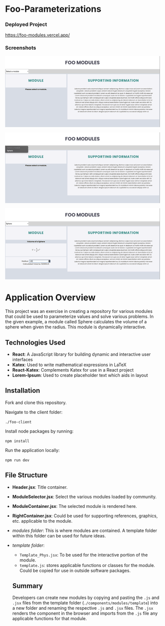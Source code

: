 # Foo-Parameterizations

### Deployed Project

https://foo-modules.vercel.app/

### Screenshots

![Screenshot 1](https://github.com/JCarter-coder/Foo-Parameterizations/blob/main/foo-client/src/assets/img/Foo_Module_pic1.png?raw=true)

![Screenshot 2](https://github.com/JCarter-coder/Foo-Parameterizations/blob/main/foo-client/src/assets/img/Foo_Module_pic2.png?raw=true)

![Screenshot 3](https://github.com/JCarter-coder/Foo-Parameterizations/blob/main/foo-client/src/assets/img/Foo_Module_pic3.png?raw=true)

# Application Overview

This project was an exercise in creating a repository for various modules that could be used to parameterize values and solve various problems. In the given example, a module called Sphere calculates the volume of a sphere when given the radius. This module is dynamically interactive.

## Technologies Used

- **React**: A JavaScript library for building dynamic and interactive user interfaces
- **Katex**: Used to write mathematical expressions in LaTeX
- **React-Katex**: Complements Katex for use in a React project
- **Lorem-Ipsum**: Used to create placeholder text which aids in layout

## Installation

Fork and clone this repository.

Navigate to the client folder:

`./foo-client`

Install node packages by running:

`npm install`

Run the application locally:

`npm run dev`

## File Structure

- **Header.jsx**: Title container.
- **ModuleSelector.jsx**: Select the various modules loaded by community.
- **ModuleContainer.jsx**: The selected module is rendered here.
- **RightContainer.jsx**: Could be used for supporting references, graphics, etc. applicable to the module.
- *modules folder*: This is where modules are contained. A template folder within this folder can be used for future ideas.
- *template folder*:
  - `Template_Phys.jsx`: To be used for the interactive portion of the module.
  - `template.js`: stores applicable functions or classes for the module. Could be copied for use in outside software packages.

  ## Summary

  Developers can create new modules by copying and pasting the `.js` and `.jsx` files from the template folder (`./components/modules/template`) into a new folder and renaming the respective `.js` and `.jsx` files. The `.jsx` renders the component in the browser and imports from the `.js` file any applicable functions for that module. 
